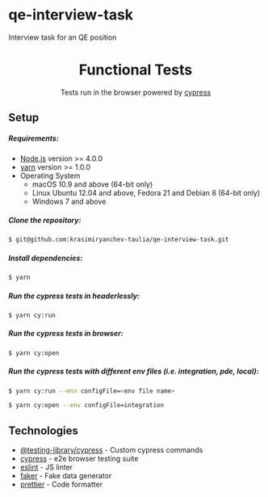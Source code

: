 # qe-interview-task
Interview task for an QE position

<div align="center">
  <h1>Functional Tests</h1>
  <p>Tests run in the browser powered by <a href="https://www.cypress.io/	">cypress</a>
  </p>
</div>

## Setup

##### Requirements:

- [Node.js](https://nodejs.org) version >= 4.0.0
- [yarn](https://yarnpkg.com) version >= 1.0.0
- Operating System
  - macOS 10.9 and above (64-bit only)
  - Linux Ubuntu 12.04 and above, Fedora 21 and Debian 8 (64-bit only)
  - Windows 7 and above

##### Clone the repository:

```sh
$ git@github.com:krasimiryanchev-taulia/qe-interview-task.git
```

##### Install dependencies:

```sh
$ yarn
```

##### Run the cypress tests in headerlessly:

```sh
$ yarn cy:run
```

##### Run the cypress tests in browser:

```sh
$ yarn cy:open
```

##### Run the cypress tests with different env files (i.e. integration, pde, local):

```sh
$ yarn cy:run --env configFile=<env file name>

$ yarn cy:open --env configFile=integration

```

## Technologies

- [@testing-library/cypress](https://github.com/testing-library/cypress-testing-library) - Custom cypress commands
- [cypress](https://github.com/cypress-io/cypress) - e2e browser testing suite
- [eslint](https://eslint.org/) - JS linter
- [faker](https://github.com/Marak/Faker.js) - Fake data generator
- [prettier](https://github.com/prettier/prettier) - Code formatter
